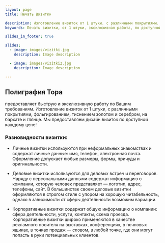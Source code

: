 ```yaml
---
layout: page
title: Печать Визитки

description: Изготовление визиток от 1 штуки, с различными покрытиями, фольгированием, тиснением золотом и серебром, на бархате и глянце - на любой вкус и вкротчайшие сроки.
keywords: Печать визитки, от 1 штуки, эксклюзивная работа, по доступной цене, дизайн визиток, визитки срочно, изготовление визиток.

slides_in_footer: true

slides:
  - image: images/vizitki.jpg
    description: Image description

  - image: images/vizitki2.jpg
    description: Image description

---
```


## Полиграфия Тора
предоставляет быструю и эксклюзивную работу по Вашим требованиям. Изготовление визиток от 1 штуки, с различными покрытиями, фольгированием, тиснением золотом и серебром, на бархате и глянце. Мы предоставляем дизайн визиток по доступной каждому цене!

### Разновидности визитки:


 - Личные визитки используются при неформальных знакомствах и содержат личные данные: имя, телефон, электронная почта. Оформление допускает любые размеры, формы, причуды и оригинальности.

 - Деловые визитки используются для деловых встреч и переговоров. Наряду с персональными данными содержат информацию о компании, которую человек представляет — логотип, адрес, телефоны, сайт. В большинстве своем деловые визитки оформляются в строгом стиле с упором на хорошую читабельность, однако в зависимости от сферы деятельности возможны вариации.

 - Корпоративные визитки содержат общую информацию о компании: сфера деятельности, услуги, контакты, схема проезда. Корпоративные визитки широко применяются в качестве рекламного носителя на выставках, конференциях, в почновых ящиках, в точках продаж — словом, в любой точке, где они могут попасть в руки потенциальных клиентов.  
 
  
